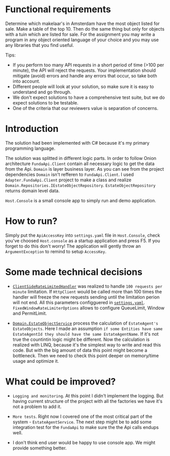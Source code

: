 # Functional requirements
Determine which makelaar's in Amsterdam have the most object listed for sale. Make a table of the top 10. Then do the same thing but only for objects with a tuin which are listed for sale. For the assignment you may write a program in any object oriented language of your choice and you may use any libraries that you find useful. 

Tips:
- If you perform too many API requests in a short period of time (>100 per minute), the API will reject the requests. Your implementation should mitigate (avoid) errors and handle any errors that occur, so take both into account.
- Different people will look at your solution, so make sure it is easy to understand and go through.
- We don't expect solutions to have a comprehensive test suite, but we do expect solutions to be testable.
- One of the criteria that our reviewers value is separation of concerns.

# Introduction
The solution had been implemented with C# because it's my primary programming language.

The solution was splitted in different logic parts. 
In order to follow Onion architecture `FundaApi.Client` contain all necessary logic to get the data from the Api. `Domain` is layer business layer. As you can see from the project dependencies `Domain` isn't refferen to `FundaApi.Client`. I used `Adapter.FundaApi.Client` project to make a class and realize `Domain.Repositories.IEstateObjectRepository`. `EstateObjectRepository` returns domain level data. 

`Host.Console` is a small console app to simply run and demo application.

# How to run?
Simply put the `ApiAccessKey` into `settings.yaml` file in `Host.Console`, check you've choosed `Host.console` as a startup application and press F5.
If you forget to do this don't worry! The application will gently throw an `ArgumentException` to remind to setup `AccessKey`.

# Some made technical decisions

- [`ClientSideRateLimitedHandler`](https://github.com/AndreyShalnev/Funda/blob/master/src/FundaApi.Client/Client/ClientSideRateLimitedHandler.cs) was realized to handle `100 requests per minute` limitation. If `HttpClient` would be called more than 100 times the handler will freeze the new requests sending until the limitation perion will not end. All this parameters configguered in [`settings.yaml`](https://github.com/AndreyShalnev/Funda/blob/master/src/Host.Console/settings.yaml). `FixedWindowRateLimiterOptions` allows to configure QueueLimit, Window and PermitLimit.

- [`Domain.EstateObjectService`](https://github.com/AndreyShalnev/Funda/blob/master/src/Domain/Services/EstateAgentService.cs) process the calculation of `EstateAgent's` `EstateObjects`. Here I made an assumption `if some Entities have same EstateAgentId they should have the same EstateAgentName`. If it's not true the countintin logic might be different. Now the calculation is realized with LINQ, because it's the simplest way to write and read this code. But with the big amount of data this point might become a bottleneck. Then we need to check this point deeper on memory/time usage and optimize it.

# What could be improved?

- `Logging and monitoring`. At this point I didn't implement the logging. But having current structure of the project with all the factories we have it's not a problem to add it.

- `More tests`. Right now I covered one of the most critical part of the system - `EstateAgentService`. The next step might be to add some integration test for the `FundaApi` to make sure the the Api calls endups well.

- I don't think end user would be happy to use console app. We might provide something better.